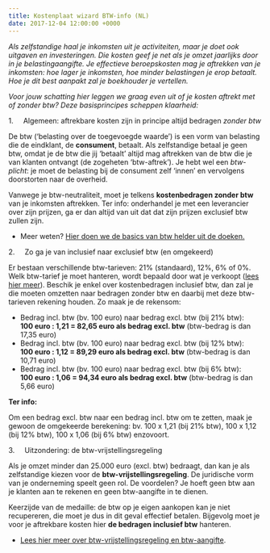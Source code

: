 ```yaml
---
title: Kostenplaat wizard BTW-info (NL)
date: 2017-12-04 12:00:00 +0000
---
```

_Als zelfstandige haal je inkomsten uit je activiteiten, maar je doet ook uitgaven en investeringen. Die kosten geef je net als je omzet jaarlijks door in je belastingaangifte. Je effectieve beroepskosten mag je aftrekken van je inkomsten: hoe lager je inkomsten, hoe minder belastingen je erop betaalt. Hoe je dit best aanpakt zal je boekhouder je vertellen._ 

_Voor jouw schatting hier leggen we graag even uit of je kosten aftrekt met of zonder btw? Deze basisprincipes scheppen klaarheid:_

1\.     Algemeen: aftrekbare kosten zijn in principe altijd bedragen _zonder btw_

De btw (‘belasting over de toegevoegde waarde’) is een vorm van belasting die de eindklant, de **consument**, betaalt. Als zelfstandige betaal je geen btw, omdat je de btw die jij ‘betaalt’ altijd mag aftrekken van de btw die je van klanten ontvangt (de zogeheten ‘btw-aftrek’). Je hebt wel een _btw-plicht_: je moet de belasting bij de consument zelf ‘innen’ en vervolgens doorstorten naar de overheid.

Vanwege je btw-neutraliteit, moet je telkens **kostenbedragen zonder btw** van je inkomsten aftrekken. Ter info: onderhandel je met een leverancier over zijn prijzen, ga er dan altijd van uit dat dat zijn prijzen exclusief btw zullen zijn.

* Meer weten? [Hier doen we de basics van btw helder uit de doeken.](https://www.xerius.be/btw-voor-starters-wat-moet-je-weten)

2\.     Zo ga je van inclusief naar exclusief btw (en omgekeerd)

Er bestaan verschillende btw-tarieven: 21% (standaard), 12%, 6% of 0%. Welk btw-tarief je moet hanteren, wordt bepaald door wat je verkoopt ([lees hier meer](https://www.xerius.be/btw-voor-starters-wat-moet-je-weten)). Beschik je enkel over kostenbedragen inclusief btw, dan zal je die moeten omzetten naar bedragen zonder btw en daarbij met deze btw-tarieven rekening houden. Zo maak je de rekensom:

* Bedrag incl. btw (bv. 100 euro) naar bedrag excl. btw (bij 21% btw):  
  **100 euro : 1,21 = 82,65 euro als bedrag excl. btw** (btw-bedrag is dan 17,35 euro)
* Bedrag incl. btw (bv. 100 euro) naar bedrag excl. btw (bij 12% btw):  
  **100 euro : 1,12 = 89,29 euro als bedrag excl. btw** (btw-bedrag is dan 10,71 euro)
* Bedrag incl. btw (bv. 100 euro) naar bedrag excl. btw (bij 6% btw):  
  **100 euro : 1,06 = 94,34 euro als bedrag excl. btw** (btw-bedrag is dan 5,66 euro)

**Ter info:**

Om een bedrag excl. btw naar een bedrag incl. btw om te zetten, maak je gewoon de omgekeerde berekening: bv. 100 x 1,21 (bij 21% btw), 100 x 1,12 (bij 12% btw), 100 x 1,06 (bij 6% btw) enzovoort.

3\.     Uitzondering: de btw-vrijstellingsregeling

Als je omzet minder dan 25.000 euro (excl. btw) bedraagt, dan kan je als zelfstandige kiezen voor de **btw-vrijstellingsregeling**. De juridische vorm van je onderneming speelt geen rol. De voordelen? Je hoeft geen btw aan je klanten aan te rekenen en geen btw-aangifte in te dienen.

Keerzijde van de medaille: de btw op je eigen aankopen kan je niet recupereren, die moet je dus in dit geval effectief betalen. Bijgevolg moet je voor je aftrekbare kosten hier **de bedragen inclusief btw** hanteren.

* [Lees hier meer over btw-vrijstellingsregeling en btw-aangifte](https://www.xerius.be/btw-voor-starters-wat-moet-je-weten).